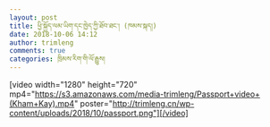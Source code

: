 ```yaml
---
layout: post
title: ཕྱི་སྐྱོད་ལམ་ཡིག་དང་ཁྱེད་ཀྱི་ཐོབ་ཐང་། (ཁམས་སྐད།)
date: 2018-10-06 14:12
author: trimleng
comments: true
categories: ཁྲིམས་རིག་གི་ལོ་རྒྱུས།
---
```

[video width="1280" height="720" mp4="https://s3.amazonaws.com/media-trimleng/Passport+video+(Kham+Kay).mp4" poster="http://trimleng.cn/wp-content/uploads/2018/10/passport.png"][/video]
